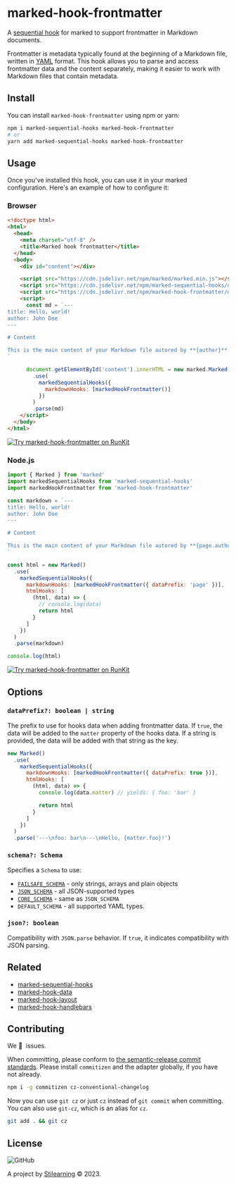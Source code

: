 # marked-hook-frontmatter

A [sequential hook](https://github.com/bent10/marked-extensions/tree/main/packages/sequential-hooks) for marked to support frontmatter in Markdown documents.

Frontmatter is metadata typically found at the beginning of a Markdown file, written in [YAML](https://yaml.org/) format. This hook allows you to parse and access frontmatter data and the content separately, making it easier to work with Markdown files that contain metadata.

## Install

You can install `marked-hook-frontmatter` using npm or yarn:

```bash
npm i marked-sequential-hooks marked-hook-frontmatter
# or
yarn add marked-sequential-hooks marked-hook-frontmatter
```

## Usage

Once you've installed this hook, you can use it in your marked configuration. Here's an example of how to configure it:

### Browser

```html
<!doctype html>
<html>
  <head>
    <meta charset="utf-8" />
    <title>Marked hook frontmatter</title>
  </head>
  <body>
    <div id="content"></div>

    <script src="https://cdn.jsdelivr.net/npm/marked/marked.min.js"></script>
    <script src="https://cdn.jsdelivr.net/npm/marked-sequential-hooks/dist/index.umd.js"></script>
    <script src="https://cdn.jsdelivr.net/npm/marked-hook-frontmatter/dist/index.umd.js"></script>
    <script>
      const md = `---
title: Hello, world!
author: John Doe
---

# Content

This is the main content of your Markdown file autored by **{author}**.
`

      document.getElementById('content').innerHTML = new marked.Marked()
        .use(
          markedSequentialHooks({
            markdownHooks: [markedHookFrontmatter()]
          })
        )
        .parse(md)
    </script>
  </body>
</html>
```

[![Try marked-hook-frontmatter on RunKit](https://badge.runkitcdn.com/example.html.svg)](https://untitled-yq22k0054c7e.runkit.sh/)

### Node.js

```js
import { Marked } from 'marked'
import markedSequentialHooks from 'marked-sequential-hooks'
import markedHookFrontmatter from 'marked-hook-frontmatter'

const markdown = `---
title: Hello, world!
author: John Doe
---

# Content

This is the main content of your Markdown file autored by **{page.author}**.
`

const html = new Marked()
  .use(
    markedSequentialHooks({
      markdownHooks: [markedHookFrontmatter({ dataPrefix: 'page' })],
      htmlHooks: [
        (html, data) => {
          // console.log(data)
          return html
        }
      ]
    })
  )
  .parse(markdown)

console.log(html)
```

[![Try marked-hook-frontmatter on RunKit](https://badge.runkitcdn.com/example.js.svg)](https://runkit.com/bent10/653127c491450f000835d926)

## Options

### `dataPrefix?: boolean | string`

The prefix to use for hooks data when adding frontmatter data. If `true`, the data will be added to the `matter` property of the hooks data. If a string is provided, the data will be added with that string as the key.

```js
new Marked()
  .use(
    markedSequentialHooks({
      markdownHooks: [markedHookFrontmatter({ dataPrefix: true })],
      htmlHooks: [
        (html, data) => {
          console.log(data.matter) // yields: { foo: 'bar' }

          return html
        }
      ]
    })
  )
  .parse('---\nfoo: bar\n---\nHello, {matter.foo}!')
```

### `schema?: Schema`

Specifies a `Schema` to use:

- [`FAILSAFE_SCHEMA`](http://www.yaml.org/spec/1.2/spec.html#id2802346) - only strings, arrays and plain objects
- [`JSON_SCHEMA`](http://www.yaml.org/spec/1.2/spec.html#id2803231) - all JSON-supported types
- [`CORE_SCHEMA`](http://www.yaml.org/spec/1.2/spec.html#id2804923) - same as `JSON_SCHEMA`
- `DEFAULT_SCHEMA` - all supported YAML types.

### `json?: boolean`

Compatibility with `JSON.parse` behavior. If `true`, it indicates compatibility with JSON parsing.

## Related

- [marked-sequential-hooks](https://github.com/bent10/marked-extensions/tree/main/packages/sequential-hooks)
- [marked-hook-data](https://github.com/bent10/marked-extensions/tree/main/packages/hook-data)
- [marked-hook-layout](https://github.com/bent10/marked-extensions/tree/main/packages/hook-layout)
- [marked-hook-handlebars](https://github.com/bent10/marked-extensions/tree/main/packages/hook-handlebars)

## Contributing

We 💛&nbsp; issues.

When committing, please conform to [the semantic-release commit standards](https://www.conventionalcommits.org/). Please install `commitizen` and the adapter globally, if you have not already.

```bash
npm i -g commitizen cz-conventional-changelog
```

Now you can use `git cz` or just `cz` instead of `git commit` when committing. You can also use `git-cz`, which is an alias for `cz`.

```bash
git add . && git cz
```

## License

![GitHub](https://img.shields.io/github/license/bent10/marked-extensions)

A project by [Stilearning](https://stilearning.com) &copy; 2023.
